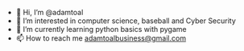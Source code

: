 - 👋 Hi, I’m @adamtoal
- 👀 I’m interested in computer science, baseball and Cyber Security
- 🌱 I’m currently learning python basics with pygame
- 📫 How to reach me adamtoalbusiness@gmail.com

<!---
adamtoal/adamtoal is a ✨ special ✨ repository because its `README.md` (this file) appears on your GitHub profile.
You can click the Preview link to take a look at your changes.
--->
